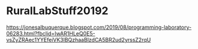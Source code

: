 # RuralLabStuff20192
https://jonesalbuquerque.blogspot.com/2019/08/programming-laboratory-06283.html?fbclid=IwAR1HLeQ0E5-vsZyZRAec1YYEfeiVK3lBQzhaaBlzdCA5BR2ud2yrssZ2rqU
